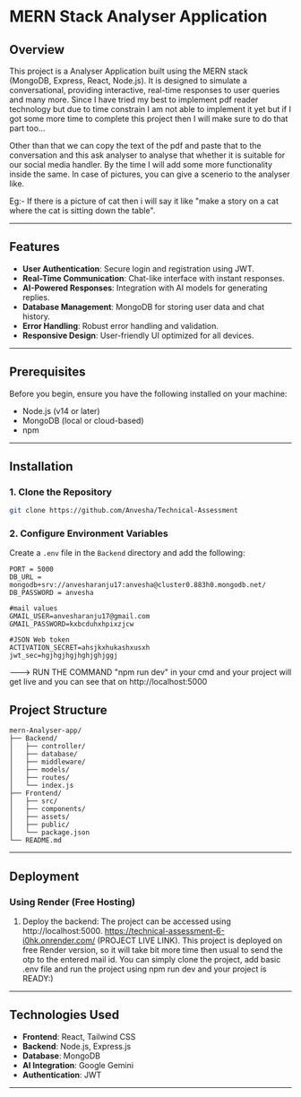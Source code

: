 # MERN Stack Analyser Application

## Overview
This project is a Analyser Application built using the MERN stack (MongoDB, Express, React, Node.js). It is designed to simulate a conversational, providing interactive, real-time responses to user queries and many more. Since I have tried my best to implement pdf reader technology but due to time constrain I am not able to implement it yet but if I got some more time to complete this project then I will make sure to do that part too...

Other than that we can copy the text of the pdf and paste that to the conversation and this ask analyser to analyse that whether it is suitable for our social media handler. By the time I will add some more functionality inside the same. In case of pictures, you can give a scenerio to the analyser like.

Eg:- If there is a picture of cat then i will say it like "make a story on a cat where the cat is sitting down the table".

---

## Features
- **User Authentication**: Secure login and registration using JWT.
- **Real-Time Communication**: Chat-like interface with instant responses.
- **AI-Powered Responses**: Integration with AI models for generating replies.
- **Database Management**: MongoDB for storing user data and chat history.
- **Error Handling**: Robust error handling and validation.
- **Responsive Design**: User-friendly UI optimized for all devices.

---

## Prerequisites
Before you begin, ensure you have the following installed on your machine:
- Node.js (v14 or later)
- MongoDB (local or cloud-based)
- npm

---

## Installation
### 1. Clone the Repository
```bash
git clone https://github.com/Anvesha/Technical-Assessment
```

### 2. Configure Environment Variables
Create a `.env` file in the `Backend` directory and add the following:
```
PORT = 5000
DB_URL = mongodb+srv://anvesharanju17:anvesha@cluster0.883h0.mongodb.net/
DB_PASSWORD = anvesha

#mail values
GMAIL_USER=anvesharanju17@gmail.com
GMAIL_PASSWORD=kxbcduhxhpixzjcw

#JSON Web token
ACTIVATION_SECRET=ahsjkxhukashxusxh
jwt_sec=hgjhgjhgjhghjghjggj
```

---> RUN THE COMMAND "npm run dev" in your cmd and your project will get live and you can see that on http://localhost:5000

## Project Structure
```
mern-Analyser-app/
├── Backend/
│   ├── controller/
│   ├── database/
│   ├── middleware/
│   ├── models/
│   ├── routes/
│   └── index.js
├── Frontend/
│   ├── src/
│   ├── components/
│   ├── assets/
│   ├── public/
│   └── package.json
└── README.md
```

---

## Deployment
### Using Render (Free Hosting)
1. Deploy the backend:
   The project can be accessed using http://localhost:5000.
   https://technical-assessment-6-i0hk.onrender.com/
   (PROJECT LIVE LINK).
   This project is deployed on free Render version, so it will take bit more time then usual to send the otp to the entered mail id. You can simply clone the project, add basic .env file and run the project using npm run dev and your project is READY:)

---

## Technologies Used
- **Frontend**: React, Tailwind CSS
- **Backend**: Node.js, Express.js
- **Database**: MongoDB
- **AI Integration**: Google Gemini
- **Authentication**: JWT

---


